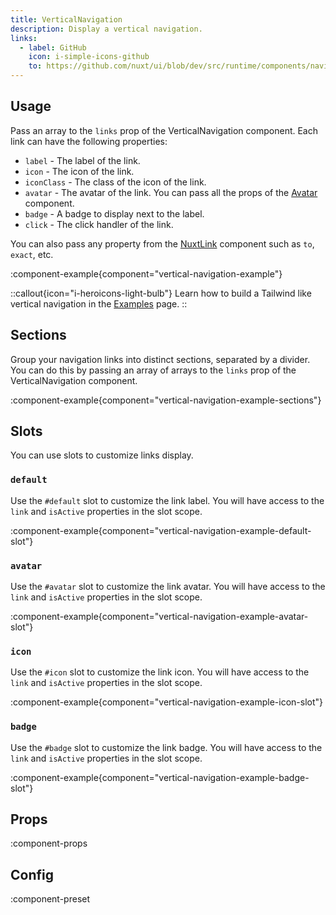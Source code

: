 ```yaml
---
title: VerticalNavigation
description: Display a vertical navigation.
links:
  - label: GitHub
    icon: i-simple-icons-github
    to: https://github.com/nuxt/ui/blob/dev/src/runtime/components/navigation/VerticalNavigation.vue
---
```


## Usage

Pass an array to the `links` prop of the VerticalNavigation component. Each link can have the following properties:

- `label` - The label of the link.
- `icon` - The icon of the link.
- `iconClass` - The class of the icon of the link.
- `avatar` - The avatar of the link. You can pass all the props of the [Avatar](/elements/avatar) component.
- `badge` - A badge to display next to the label.
- `click` - The click handler of the link.

You can also pass any property from the [NuxtLink](https://nuxt.com/docs/api/components/nuxt-link#props) component such as `to`, `exact`, etc.

:component-example{component="vertical-navigation-example"}

::callout{icon="i-heroicons-light-bulb"}
Learn how to build a Tailwind like vertical navigation in the [Examples](/getting-started/examples#verticalnavigation) page.
::

## Sections

Group your navigation links into distinct sections, separated by a divider. You can do this by passing an array of arrays to the `links` prop of the VerticalNavigation component.

:component-example{component="vertical-navigation-example-sections"}

## Slots

You can use slots to customize links display.

### `default`

Use the `#default` slot to customize the link label. You will have access to the `link` and `isActive` properties in the slot scope.

:component-example{component="vertical-navigation-example-default-slot"}

### `avatar`

Use the `#avatar` slot to customize the link avatar. You will have access to the `link` and `isActive` properties in the slot scope.

:component-example{component="vertical-navigation-example-avatar-slot"}

### `icon`

Use the `#icon` slot to customize the link icon. You will have access to the `link` and `isActive` properties in the slot scope.

:component-example{component="vertical-navigation-example-icon-slot"}

### `badge`

Use the `#badge` slot to customize the link badge. You will have access to the `link` and `isActive` properties in the slot scope.

:component-example{component="vertical-navigation-example-badge-slot"}

## Props

:component-props

## Config

:component-preset
